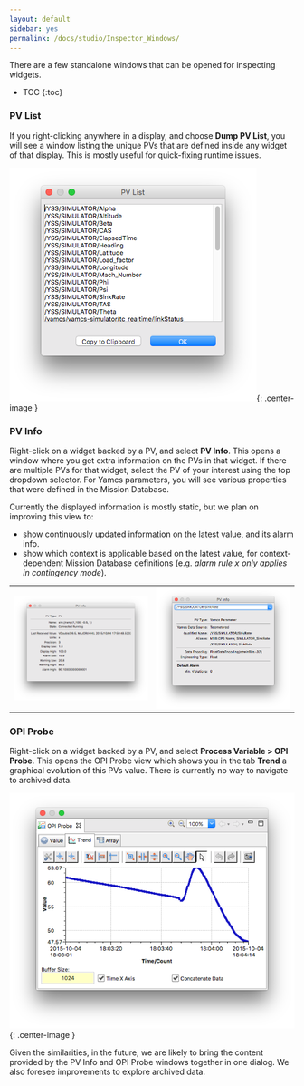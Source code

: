 ```yaml
---
layout: default
sidebar: yes
permalink: /docs/studio/Inspector_Windows/
---
```


There are a few standalone windows that can be opened for inspecting widgets. 

* TOC
{:toc}

### PV List
If you right-clicking anywhere in a display, and choose **Dump PV List**, you will see a window listing the unique PVs that are defined inside any widget of that display. This is mostly useful for quick-fixing runtime issues.

![Dump PV List](/assets/studio/dumppv.png){: .center-image }

### PV Info
Right-click on a widget backed by a PV, and select **PV Info**. This opens a window where you get extra information on the PVs in that widget. If there are multiple PVs for that widget, select the PV of your interest using the top dropdown selector. For Yamcs parameters, you will see various properties that were defined in the Mission Database. 

Currently the displayed information is mostly static, but we plan on improving this view to:

* show continuously updated information on the latest value, and its alarm info.
* show which context is applicable based on the latest value, for context-dependent Mission Database definitions (e.g. *alarm rule <tt>x</tt> only applies in contingency mode*).

<table>
    <tr>
        <td style="width: 50%">
            <img src="/assets/studio/pvinfo-pv.png" style="width: 100%">
        </td>
        <td style="width: 50%">
            <img src="/assets/studio/pvinfo-para.png" style="width: 100%">
        </td>
    </tr>
</table>

### OPI Probe
Right-click on a widget backed by a PV, and select **Process Variable > OPI Probe**. This opens the OPI Probe view which shows you in the tab **Trend** a graphical evolution of this PVs value. There is currently no way to navigate to archived data.

![OPI Probe](/assets/studio/opi-probe.png){: .center-image }

<div class="hint">
    Given the similarities, in the future, we are likely to bring the content provided by the PV Info and OPI Probe windows together in one dialog. We also foresee improvements to explore archived data.
</div>

